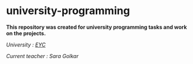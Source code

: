 # university-programming
**This repository was created for university programming tasks and work on the projects.**

*University : [EYC](http://www.eyc.ac.ir/)*

*Current teacher : Sara Golkar*
